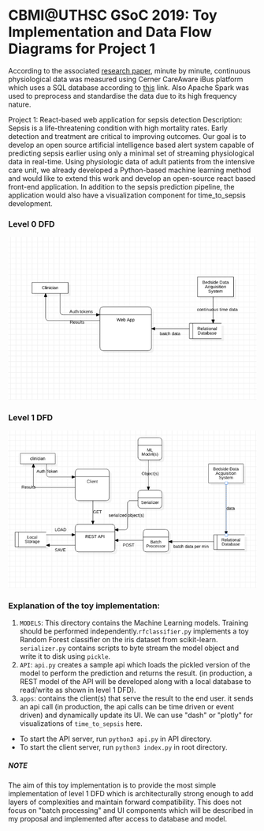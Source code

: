 # CBMI@UTHSC GSoC 2019: Toy Implementation and Data Flow Diagrams for Project 1

According to the associated [research paper](https://www.sciencedirect.com/science/article/pii/S1386505618309444?via%3Dihub#bib0155), minute by minute, continuous physiological data was measured
using Cerner CareAware iBus platform which uses a SQL database according to [this](https://en.m.wikipedia.org/wiki/Cerner_CCL) link.
Also Apache Spark was used to preprocess and standardise the data due to its high 
frequency nature.<br>

Project 1: React-based web application for sepsis detection
Description: Sepsis is a life-threatening condition with high 
mortality rates. Early detection and treatment are critical to 
improving outcomes. Our goal is to develop an open source artificial 
intelligence based alert system capable of predicting sepsis earlier
using only a minimal set of streaming physiological data in real-time.
Using physiologic data of adult patients from the intensive care unit,
we already developed a Python-based machine learning method and would
like to extend this work and develop an open-source react based 
front-end application. In addition to the sepsis prediction pipeline,
the application would also have a visualization component for 
time_to_sepsis development.

### Level 0 DFD
![level0DFD](https://github.com/ShaswatLenka/CBMI-UTHSC/blob/master/images/level%200.png)
### Level 1 DFD
![level1DFD](https://github.com/ShaswatLenka/CBMI-UTHSC/blob/master/images/level%201.png)

### Explanation of the toy implementation:
1. `MODELS`: This directory contains the Machine Learning models.
Training should be performed independently.`rfclassifier.py` implements a toy
Random Forest classifier on the iris dataset from scikit-learn. `serializer.py`
contains scripts to byte stream the model object and write it to disk
using `pickle`. 
2. `API`: `api.py` creates a sample api which loads the pickled 
version of the model to perform the prediction and returns the 
result. (in production, a REST model of the API will be developed
along with a local database to read/write as shown in level 1 DFD).
3. `apps`: contains the client(s) that serve the result to the end user.
it sends an api call (in production, the api calls can be time driven
or event driven) and dynamically update its UI. We can use "dash" or 
"plotly" for visualizations of `time_to_sepsis` here.

* To start the API server, run `python3 api.py` in API directory.
* To start the client server, run `python3 index.py` in root directory.

##### NOTE
The aim of this toy implementation is to provide the most simple
implementation of level 1 DFD which is architecturally strong enough
to add layers of complexities and maintain forward compatibility.
This does not focus on "batch processing" and UI components which
will be described in my proposal and implemented after access to database
and model.